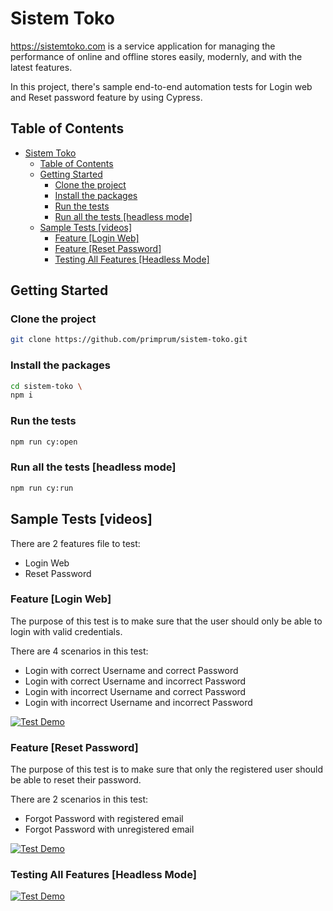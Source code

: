 # Sistem Toko

https://sistemtoko.com is a service application for managing the performance of online and offline stores easily, modernly, and with the latest features.

In this project, there's sample end-to-end automation tests for Login web and Reset password feature by using Cypress.

## Table of Contents

- [Sistem Toko](#sistem-toko)
  - [Table of Contents](#table-of-contents)
  - [Getting Started](#getting-started)
    - [Clone the project](#clone-the-project)
    - [Install the packages](#install-the-packages)
    - [Run the tests](#run-the-tests)
    - [Run all the tests \[headless mode\]](#run-all-the-tests-headless-mode)
  - [Sample Tests \[videos\]](#sample-tests-videos)
    - [Feature \[Login Web\]](#feature-login-web)
    - [Feature \[Reset Password\]](#feature-reset-password)
    - [Testing All Features \[Headless Mode\]](#testing-all-features-headless-mode)

## Getting Started

### Clone the project

```bash
git clone https://github.com/primprum/sistem-toko.git
```

### Install the packages

```bash
cd sistem-toko \
npm i
```

### Run the tests

```bash
npm run cy:open
```

### Run all the tests [headless mode]

```bash
npm run cy:run
```

## Sample Tests [videos]

There are 2 features file to test:

- Login Web
- Reset Password

### Feature [Login Web]

The purpose of this test is to make sure that the user should only be able to login with valid credentials.

There are 4 scenarios in this test:

- Login with correct Username and correct Password
- Login with correct Username and incorrect Password
- Login with incorrect Username and correct Password
- Login with incorrect Username and incorrect Password

[![Test Demo](https://img.youtube.com/vi/lEJ3HrbZLOA/maxresdefault.jpg)](https://www.youtube.com/embed/lEJ3HrbZLOA)

### Feature [Reset Password]

The purpose of this test is to make sure that only the registered user should be able to reset their password.

There are 2 scenarios in this test:

- Forgot Password with registered email
- Forgot Password with unregistered email

[![Test Demo](https://img.youtube.com/vi/d8HWCxI_OZA/maxresdefault.jpg)](https://www.youtube.com/embed/d8HWCxI_OZA)

### Testing All Features [Headless Mode]

[![Test Demo](https://img.youtube.com/vi/nQH6gJ7q94s/maxresdefault.jpg)](https://www.youtube.com/embed/nQH6gJ7q94s)
